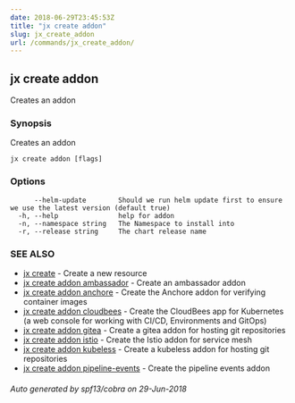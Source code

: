 ```yaml
---
date: 2018-06-29T23:45:53Z
title: "jx create addon"
slug: jx_create_addon
url: /commands/jx_create_addon/
---
```

## jx create addon

Creates an addon

### Synopsis

Creates an addon

```
jx create addon [flags]
```

### Options

```
      --helm-update        Should we run helm update first to ensure we use the latest version (default true)
  -h, --help               help for addon
  -n, --namespace string   The Namespace to install into
  -r, --release string     The chart release name
```

### SEE ALSO

* [jx create](/commands/jx_create/)	 - Create a new resource
* [jx create addon ambassador](/commands/jx_create_addon_ambassador/)	 - Create an ambassador addon
* [jx create addon anchore](/commands/jx_create_addon_anchore/)	 - Create the Anchore addon for verifying container images
* [jx create addon cloudbees](/commands/jx_create_addon_cloudbees/)	 - Create the CloudBees app for Kubernetes (a web console for working with CI/CD, Environments and GitOps)
* [jx create addon gitea](/commands/jx_create_addon_gitea/)	 - Create a gitea addon for hosting git repositories
* [jx create addon istio](/commands/jx_create_addon_istio/)	 - Create the Istio addon for service mesh
* [jx create addon kubeless](/commands/jx_create_addon_kubeless/)	 - Create a kubeless addon for hosting git repositories
* [jx create addon pipeline-events](/commands/jx_create_addon_pipeline-events/)	 - Create the pipeline events addon

###### Auto generated by spf13/cobra on 29-Jun-2018
